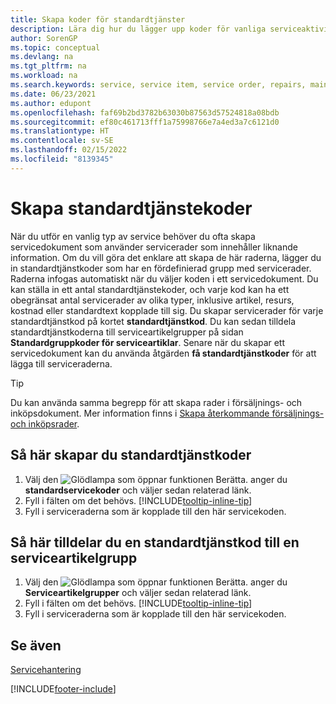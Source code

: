```yaml
---
title: Skapa koder för standardtjänster
description: Lära dig hur du lägger upp koder för vanliga serviceaktiviteter med en fördefinierad uppsättning servicerader.
author: SorenGP
ms.topic: conceptual
ms.devlang: na
ms.tgt_pltfrm: na
ms.workload: na
ms.search.keywords: service, service item, service order, repairs, maintenance
ms.date: 06/23/2021
ms.author: edupont
ms.openlocfilehash: faf69b2bd3782b63030b87563d57524818a08bdb
ms.sourcegitcommit: ef80c461713fff1a75998766e7a4ed3a7c6121d0
ms.translationtype: HT
ms.contentlocale: sv-SE
ms.lasthandoff: 02/15/2022
ms.locfileid: "8139345"
---
```

# <a name="set-up-standard-service-codes"></a>Skapa standardtjänstekoder

När du utför en vanlig typ av service behöver du ofta skapa servicedokument som använder servicerader som innehåller liknande information. Om du vill göra det enklare att skapa de här raderna, lägger du in standardtjänstkoder som har en fördefinierad grupp med servicerader. Raderna infogas automatiskt när du väljer koden i ett servicedokument. Du kan ställa in ett antal standardtjänstekoder, och varje kod kan ha ett obegränsat antal servicerader av olika typer, inklusive artikel, resurs, kostnad eller standardtext kopplade till sig. Du skapar servicerader för varje standardtjänstkod på kortet **standardtjänstkod**. Du kan sedan tilldela standardtjänstkoderna till serviceartikelgrupper på sidan **Standardgruppkoder för serviceartiklar**. Senare när du skapar ett servicedokument kan du använda åtgärden **få standardtjänstkoder** för att lägga till serviceraderna.  
  
> [!Tip]
> Du kan använda samma begrepp för att skapa rader i försäljnings- och inköpsdokument. Mer information finns i [Skapa återkommande försäljnings- och inköpsrader](sales-how-work-standard-lines.md).  
  
## <a name="to-set-up-a-standard-service-code"></a>Så här skapar du standardtjänstkoder

1. Välj den ![Glödlampa som öppnar funktionen Berätta.](media/ui-search/search_small.png "Berätta vad du vill göra") anger du **standardservicekoder** och väljer sedan relaterad länk.  
2. Fyll i fälten om det behövs. [!INCLUDE[tooltip-inline-tip](includes/tooltip-inline-tip_md.md)]  
3. Fyll i serviceraderna som är kopplade till den här servicekoden.  

## <a name="to-assign-a-standard-service-code-to-a-service-item-group"></a>Så här tilldelar du en standardtjänstkod till en serviceartikelgrupp

1. Välj den ![Glödlampa som öppnar funktionen Berätta.](media/ui-search/search_small.png "Berätta vad du vill göra") anger du **Serviceartikelgrupper** och väljer sedan relaterad länk.  
2. Fyll i fälten om det behövs. [!INCLUDE[tooltip-inline-tip](includes/tooltip-inline-tip_md.md)]
3. Fyll i serviceraderna som är kopplade till den här servicekoden.  

## <a name="see-also"></a>Se även

[Servicehantering](service-service.md)

[!INCLUDE[footer-include](includes/footer-banner.md)]